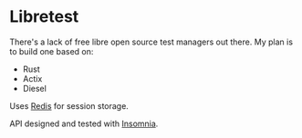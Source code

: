 # Libretest

There's a lack of free libre open source test managers out there. My plan is to build one based on:

* Rust
* Actix
* Diesel

Uses [Redis](https://github.com/redis/redis) for session storage. 

API designed and tested with [Insomnia](https://github.com/Kong/insomnia).
